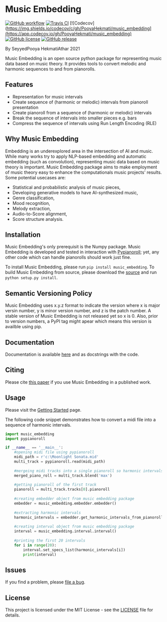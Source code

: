 Music Embedding
===============

[![GitHub workflow](https://img.shields.io/github/workflow/status/PooyaHekmati/music_embedding/Testing)](https://github.com/PooyaHekmati/music_embedding/actions)
[![Travis CI](https://www.travis-ci.com/PooyaHekmati/music_embedding.svg?branch=main)](https://www.travis-ci.com/github/PooyaHekmati/music_embedding)
[![Codecov](https://img.shields.io/codecov/c/gh/PooyaHekmati/music_embedding](https://app.codecov.io/gh/PooyaHekmati/music_embedding)
[![GitHub license](https://img.shields.io/github/license/PooyaHekmati/music_embedding)](https://github.com/PooyaHekmati/music_embedding/blob/main/LICENSE)
[![GitHub release](https://img.shields.io/github/v/release/PooyaHekmati/music_embedding?include_prereleases)](https://github.com/PooyaHekmati/music_embedding/releases)

By SeyyedPooya HekmatiAthar 2021

Music Embedding is an open source python package for representing music data based on music theory. It provides tools to convert melodic and harmonic sequences to and from pianorolls.

Features
--------

- Representation for music intervals
- Create sequence of (harmonic or melodic) intervals from pianoroll presentation
- Create pianoroll from a sequence of (harmonic or melodic) intervals
- Break the sequence of intervals into smaller pieces e.g. bars
- Compress the sequence of intervals using Run Length Encoding (RLE)

Why Music Embedding
-------------------
Embedding is an underexplored area in the intersection of AI and music. While many works try to apply NLP-based embedding and automatic embedding (such as convolution), representing music data based on music theory is important. Music Embedding package aims to make employment of music theory easy to enhance the computationals music projects' results. Some potential usecases are:
- Statistical and probabilistic analysis of music pieces,
- Developing generative models to have AI-synthesized music,
- Genre classification,
- Mood recognition,
- Melody extraction,
- Audio-to-Score alignment,
- Score structure analysis.

Installation
------------

Music Embedding's only prerequisit is the Numpy package. Music Embedding is developed and tested in interaction with [Pypianoroll](https://github.com/salu133445/pypianoroll); yet, any other code which can handle pianorolls should work just fine.

To install Music Embedding, please run `pip install music_embedding`. To build Music Embedding from source, please download the [source](https://github.com/PooyaHekmati/music_embedding/releases) and run `python setup.py install`.

Semantic Versioning Policy
--------------------------

Music Embedding uses x.y.z format to indicate the version where x is major versin number, y is minor version number, and z is the patch number. A stable version of Music Embedding is not released yet so x is 0. Also, prior to version numbers, a PyPI tag might apear which means this version is availble using pip.

Documentation
-------------

Documentation is available [here](https://pooyahekmati.github.io/music_embedding) and as docstrings with the code.

Citing
------

Please cite [this paper](https://arxiv.org/abs/2104.11880) if you use Music Embedding in a published work.

Usage
-----
Please visit the [Getting Started](https://pooyahekmati.github.io/music_embedding/getting_started.html) page.

The following code snippet demonstrates how to convert a midi file into a sequence of harmonic intervals.

```python
import music_embedding
import pypianoroll

if __name__ == '__main__':
    #opening midi file using pypianoroll
    midi_path = r'c:\Moonlight Sonata.mid'
    multi_track = pypianoroll.read(midi_path) 
    
    #mergeing midi tracks into a single pianoroll so harmonic intervals can be extracted
    merged_piano_roll = multi_track.blend('max') 
    
    #getting pianoroll of the first track
    pianoroll = multi_track.tracks[0].pianoroll
    
    #creating embedder object from music embedding package
    embedder = music_embedding.embedder.embedder()        
    
    #extracting harmonic intervals
    harmonic_intervals = embedder.get_harmonic_intervals_from_pianoroll(pianoroll=pianoroll, ref_pianoroll=merged_piano_roll)
    
    #creating interval object from music embedding package
    interval = music_embedding.interval.interval()
    
    #printing the first 20 intervals
    for i in range(20):
        interval.set_specs_list(harmonic_intervals[i])
        print(interval)
```

Issues
------

If you find a problem, please [file a bug](https://github.com/PooyaHekmati/music_embedding/issues/new).

License
-------

This project is licensed under the MIT License - see the [LICENSE](https://github.com/PooyaHekmati/music_embedding/blob/main/LICENSE) file for details.


